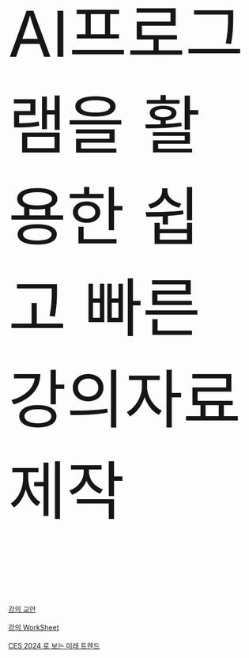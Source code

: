   <p style="font-size:128px; color:#161616;">AI프로그램을 활용한 쉽고 빠른 강의자료 제작</p>
  
  <br>
   	<a href="https://drive.google.com/file/d/1n3Thd1hKfjyjg2PX3kQ6_ZaKm0ctI6RL/view?usp=sharing" target="_blank">강의 교안 </a>
  <br> <br>
   	<a href="https://docs.google.com/spreadsheets/d/1c8bt6Bp7NBN2C9Xyb8bex4xawQNwlfW5V7ERtbUyIxM/edit#gid=0" target="_blank">강의 WorkSheet </a>
  <br> <br> 
   <a href="https://drive.google.com/file/d/1rbbuYt1aZEa2fMwldd-0T5HNP7qGSoWr/view"_blank">CES 2024 로 보는 미래 트렌드</a>
